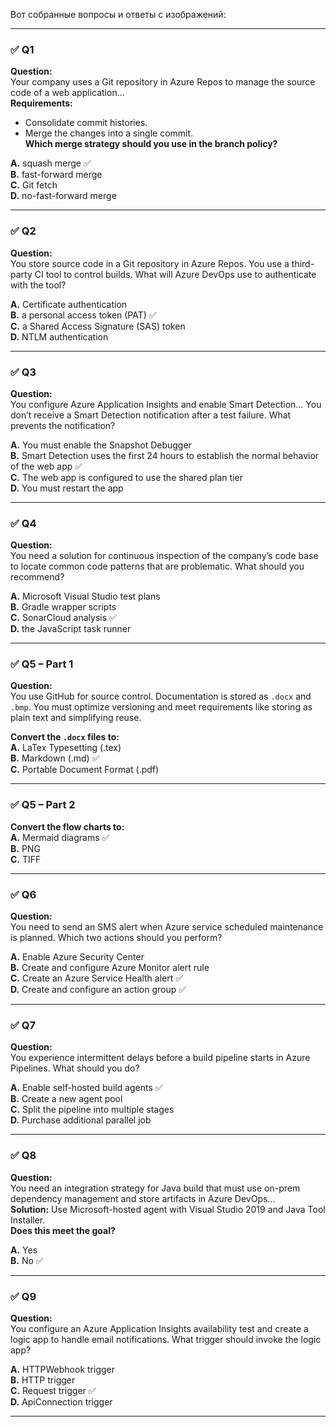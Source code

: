 Вот собранные вопросы и ответы с изображений:

---

### ✅ Q1  
**Question:**  
Your company uses a Git repository in Azure Repos to manage the source code of a web application...  
**Requirements:**  
- Consolidate commit histories.  
- Merge the changes into a single commit.  
**Which merge strategy should you use in the branch policy?**

**A.** squash merge ✅  
**B.** fast-forward merge  
**C.** Git fetch  
**D.** no-fast-forward merge  

---

### ✅ Q2  
**Question:**  
You store source code in a Git repository in Azure Repos. You use a third-party CI tool to control builds. What will Azure DevOps use to authenticate with the tool?

**A.** Certificate authentication  
**B.** a personal access token (PAT) ✅  
**C.** a Shared Access Signature (SAS) token  
**D.** NTLM authentication  

---

### ✅ Q3  
**Question:**  
You configure Azure Application Insights and enable Smart Detection... You don’t receive a Smart Detection notification after a test failure. What prevents the notification?

**A.** You must enable the Snapshot Debugger  
**B.** Smart Detection uses the first 24 hours to establish the normal behavior of the web app ✅  
**C.** The web app is configured to use the shared plan tier  
**D.** You must restart the app  

---

### ✅ Q4  
**Question:**  
You need a solution for continuous inspection of the company’s code base to locate common code patterns that are problematic. What should you recommend?

**A.** Microsoft Visual Studio test plans  
**B.** Gradle wrapper scripts  
**C.** SonarCloud analysis ✅  
**D.** the JavaScript task runner  

---

### ✅ Q5 – Part 1  
**Question:**  
You use GitHub for source control. Documentation is stored as `.docx` and `.bmp`. You must optimize versioning and meet requirements like storing as plain text and simplifying reuse.

**Convert the `.docx` files to:**  
**A.** LaTex Typesetting (.tex)  
**B.** Markdown (.md) ✅  
**C.** Portable Document Format (.pdf)  

---

### ✅ Q5 – Part 2  
**Convert the flow charts to:**  
**A.** Mermaid diagrams ✅  
**B.** PNG  
**C.** TIFF  

---

### ✅ Q6  
**Question:**  
You need to send an SMS alert when Azure service scheduled maintenance is planned. Which two actions should you perform?

**A.** Enable Azure Security Center  
**B.** Create and configure Azure Monitor alert rule  
**C.** Create an Azure Service Health alert ✅  
**D.** Create and configure an action group ✅  

---

### ✅ Q7  
**Question:**  
You experience intermittent delays before a build pipeline starts in Azure Pipelines. What should you do?

**A.** Enable self-hosted build agents ✅  
**B.** Create a new agent pool  
**C.** Split the pipeline into multiple stages  
**D.** Purchase additional parallel job  

---

### ✅ Q8  
**Question:**  
You need an integration strategy for Java build that must use on-prem dependency management and store artifacts in Azure DevOps...  
**Solution:** Use Microsoft-hosted agent with Visual Studio 2019 and Java Tool Installer.  
**Does this meet the goal?**

**A.** Yes  
**B.** No ✅  

---

### ✅ Q9  
**Question:**  
You configure an Azure Application Insights availability test and create a logic app to handle email notifications. What trigger should invoke the logic app?

**A.** HTTPWebhook trigger  
**B.** HTTP trigger  
**C.** Request trigger ✅  
**D.** ApiConnection trigger  

---

